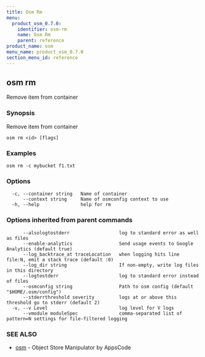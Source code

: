 ```yaml
---
title: Osm Rm
menu:
  product_osm_0.7.0:
    identifier: osm-rm
    name: Osm Rm
    parent: reference
product_name: osm
menu_name: product_osm_0.7.0
section_menu_id: reference
---
```

## osm rm

Remove item from container

### Synopsis

Remove item from container

```
osm rm <id> [flags]
```

### Examples

```
osm rm -c mybucket f1.txt
```

### Options

```
  -c, --container string   Name of container
      --context string     Name of osmconfig context to use
  -h, --help               help for rm
```

### Options inherited from parent commands

```
      --alsologtostderr                  log to standard error as well as files
      --enable-analytics                 Send usage events to Google Analytics (default true)
      --log_backtrace_at traceLocation   when logging hits line file:N, emit a stack trace (default :0)
      --log_dir string                   If non-empty, write log files in this directory
      --logtostderr                      log to standard error instead of files
      --osmconfig string                 Path to osm config (default "$HOME/.osm/config")
      --stderrthreshold severity         logs at or above this threshold go to stderr (default 2)
  -v, --v Level                          log level for V logs
      --vmodule moduleSpec               comma-separated list of pattern=N settings for file-filtered logging
```

### SEE ALSO

* [osm](/docs/reference/osm.md)	 - Object Store Manipulator by AppsCode

